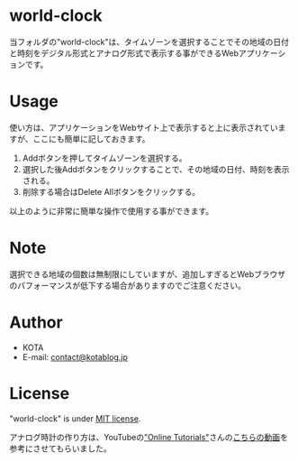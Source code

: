 # world-clock

当フォルダの"world-clock"は、タイムゾーンを選択することでその地域の日付と時刻をデジタル形式とアナログ形式で表示する事ができるWebアプリケーションです。

# Usage

使い方は、アプリケーションをWebサイト上で表示すると上に表示されていますが、ここにも簡単に記しておきます。

1. Addボタンを押してタイムゾーンを選択する。
2. 選択した後Addボタンをクリックすることで、その地域の日付、時刻を表示される。
3. 削除する場合はDelete Allボタンをクリックする。

以上のように非常に簡単な操作で使用する事ができます。

# Note
 
選択できる地域の個数は無制限にしていますが、追加しすぎるとWebブラウザのパフォーマンスが低下する場合がありますのでご注意ください。
 
# Author

* KOTA
* E-mail: contact@kotablog.jp
 
# License
 
"world-clock" is under [MIT license](https://en.wikipedia.org/wiki/MIT_License).

アナログ時計の作り方は、YouTubeの["Online Tutorials"](https://www.youtube.com/channel/UCbwXnUipZsLfUckBPsC7Jog)さんの[こちらの動画](https://www.youtube.com/watch?v=weZFfrjF-k4)を参考にさせてもらいました。

